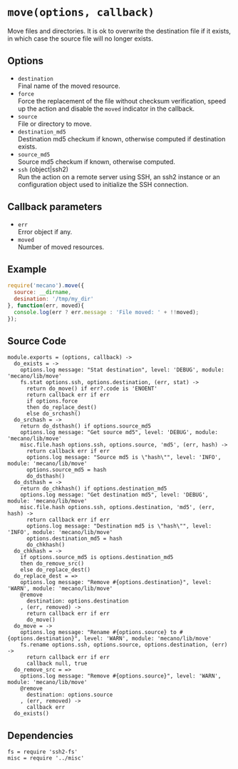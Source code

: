 
# `move(options, callback)`

Move files and directories. It is ok to overwrite the destination file if it
exists, in which case the source file will no longer exists.

## Options

*   `destination`   
    Final name of the moved resource.   
*   `force`   
    Force the replacement of the file without checksum verification, speed up
    the action and disable the `moved` indicator in the callback.   
*   `source`   
    File or directory to move.   
*   `destination_md5`   
    Destination md5 checkum if known, otherwise computed if destination
    exists.   
*   `source_md5`   
    Source md5 checkum if known, otherwise computed.   
*   `ssh` (object|ssh2)   
    Run the action on a remote server using SSH, an ssh2 instance or an
    configuration object used to initialize the SSH connection.   

## Callback parameters

*   `err`   
    Error object if any.   
*   `moved`   
    Number of moved resources.   

## Example

```js
require('mecano').move({
  source: __dirname,
  desination: '/tmp/my_dir'
}, function(err, moved){
  console.log(err ? err.message : 'File moved: ' + !!moved);
});
```

## Source Code

    module.exports = (options, callback) ->
      do_exists = ->
        options.log message: "Stat destination", level: 'DEBUG', module: 'mecano/lib/move'
        fs.stat options.ssh, options.destination, (err, stat) ->
          return do_move() if err?.code is 'ENOENT'
          return callback err if err
          if options.force
          then do_replace_dest()
          else do_srchash()
      do_srchash = ->
        return do_dsthash() if options.source_md5
        options.log message: "Get source md5", level: 'DEBUG', module: 'mecano/lib/move'
        misc.file.hash options.ssh, options.source, 'md5', (err, hash) ->
          return callback err if err
          options.log message: "Source md5 is \"hash\"", level: 'INFO', module: 'mecano/lib/move'
          options.source_md5 = hash
          do_dsthash()
      do_dsthash = ->
        return do_chkhash() if options.destination_md5
        options.log message: "Get destination md5", level: 'DEBUG', module: 'mecano/lib/move'
        misc.file.hash options.ssh, options.destination, 'md5', (err, hash) ->
          return callback err if err
          options.log message: "Destination md5 is \"hash\"", level: 'INFO', module: 'mecano/lib/move'
          options.destination_md5 = hash
          do_chkhash()
      do_chkhash = ->
        if options.source_md5 is options.destination_md5
        then do_remove_src()
        else do_replace_dest()
      do_replace_dest = =>
        options.log message: "Remove #{options.destination}", level: 'WARN', module: 'mecano/lib/move'
        @remove
          destination: options.destination
        , (err, removed) ->
          return callback err if err
          do_move()
      do_move = ->
        options.log message: "Rename #{options.source} to #{options.destination}", level: 'WARN', module: 'mecano/lib/move'
        fs.rename options.ssh, options.source, options.destination, (err) ->
          return callback err if err
          callback null, true
      do_remove_src = =>
        options.log message: "Remove #{options.source}", level: 'WARN', module: 'mecano/lib/move'
        @remove
          destination: options.source
        , (err, removed) ->
          callback err
      do_exists()

## Dependencies

    fs = require 'ssh2-fs'
    misc = require '../misc'
